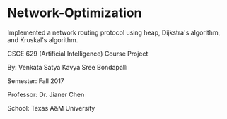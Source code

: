 # Network-Optimization
Implemented a network routing protocol using heap, Dijkstra's algorithm, and Kruskal's algorithm.

CSCE 629 (Artificial Intelligence) Course Project

By: Venkata Satya Kavya Sree Bondapalli

Semester: Fall 2017

Professor: Dr. Jianer Chen

School: Texas A&M University
